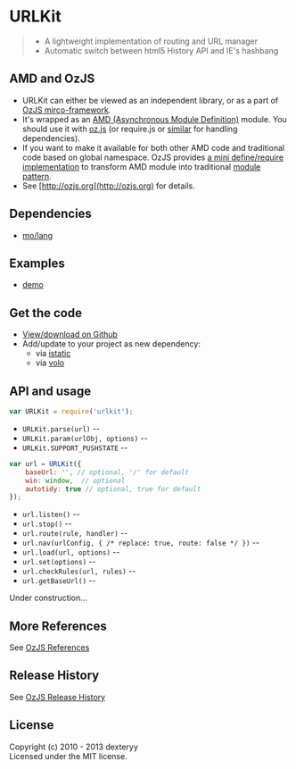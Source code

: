 <!---
layout: intro
title: URLKit
-->

# URLKit

> * A lightweight implementation of routing and URL manager
> * Automatic switch between html5 History API and IE's hashbang

## AMD and OzJS

* URLKit can either be viewed as an independent library, or as a part of [OzJS mirco-framework](http://ozjs.org/#framework).
* It's wrapped as an [AMD (Asynchronous Module Definition)](https://github.com/amdjs/amdjs-api/wiki/AMD) module. You should use it with [oz.js](http://ozjs.org/#start) (or require.js or [similar](http://wiki.commonjs.org/wiki/Implementations) for handling dependencies). 
* If you want to make it available for both other AMD code and traditional code based on global namespace. OzJS provides [a mini define/require implementation](http://ozjs.org/examples/adapter/) to transform AMD module into traditional [module pattern](http://www.adequatelygood.com/2010/3/JavaScript-Module-Pattern-In-Depth).
* See [http://ozjs.org](http://ozjs.org) for details.

## Dependencies

* [mo/lang](https://github.com/dexteryy/mo)

## Examples

* [demo](http://ozjs.org/URLKit/examples/)

## Get the code

* [View/download on Github](https://github.com/dexteryy/URLKit/blob/master/urlkit.js)
* Add/update to your project as new dependency:
    * via [istatic](https://github.com/mockee/istatic.git)
    * via [volo](https://github.com/volojs/volo)

## API and usage

```javascript
var URLKit = require('urlkit');
```

* `URLKit.parse(url)` -- 
* `URLKit.param(urlObj, options)` -- 
* `URLKit.SUPPORT_PUSHSTATE` -- 

```javascript
var url = URLKit({
    baseUrl: '', // optional, '/' for default
    win: window,  // optional
    autotidy: true // optional, true for default
});
```

* `url.listen()` -- 
* `url.stop()` -- 
* `url.route(rule, handler)` -- 
* `url.nav(urlConfig, {
    /* replace: true,
    route: false */
})` -- 
* `url.load(url, options)` -- 
* `url.set(options)` -- 
* `url.checkRules(url, rules)` -- 
* `url.getBaseUrl()` -- 

Under construction...

## More References

See [OzJS References](http://ozjs.org/#ref)

## Release History

See [OzJS Release History](http://ozjs.org/#release)

## License

Copyright (c) 2010 - 2013 dexteryy  
Licensed under the MIT license.


